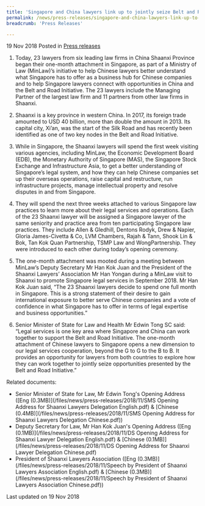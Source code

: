 ```yaml
---
title: 'Singapore and China lawyers link up to jointly seize Belt and Road opportunities'
permalink: /news/press-releases/singapore-and-china-lawyers-link-up-to-jointly-seize-belt-and-road-opportunities/
breadcrumb: 'Press Releases'

---
```



19 Nov 2018 Posted in [Press releases](/news/press-releases)

1. Today, 23 lawyers from six leading law firms in China Shaanxi Province began their one-month attachment in Singapore, as part of a Ministry of Law (MinLaw)’s initiative to help Chinese lawyers better understand what Singapore has to offer as a business hub for Chinese companies and to help Singapore lawyers connect with opportunities in China and the Belt and Road Initiative. The 23 lawyers include the Managing Partner of the largest law firm and 11 partners from other law firms in Shaanxi.    

 

2. Shaanxi is a key province in western China. In 2017, its foreign trade amounted to USD 40 billion, more than double the amount in 2013. Its capital city, Xi’an, was the start of the Silk Road and has recently been identified as one of two key nodes in the Belt and Road Initiative.

 

3. While in Singapore, the Shaanxi lawyers will spend the first week visiting various agencies, including MinLaw, the Economic Development Board (EDB), the Monetary Authority of Singapore (MAS), the Singapore Stock Exchange and Infrastructure Asia, to get a better understanding of Singapore’s legal system, and how they can help Chinese companies set up their overseas operations, raise capital and restructure, run infrastructure projects, manage intellectual property and resolve disputes in and from Singapore.

 

4. They will spend the next three weeks attached to various Singapore law practices to learn more about their legal services and operations. Each of the 23 Shaanxi lawyer will be assigned a Singapore lawyer of the same seniority and practice area from ten participating Singapore law practices. They include Allen & Gledhill, Dentons Rodyk, Drew & Napier, Gloria James-Civetta & Co, LVM Chambers, Rajah & Tann, Shook Lin & Bok, Tan Kok Quan Partnership, TSMP Law and WongPartnership. They were introduced to each other during today’s opening ceremony.

 

5. The one-month attachment was mooted during a meeting between MinLaw’s Deputy Secretary Mr Han Kok Juan and the President of the Shaanxi Lawyers’ Association Mr Han Yongan during a MinLaw visit to Shaanxi to promote Singapore legal services in September 2018. Mr Han Kok Juan said, “The 23 Shaanxi lawyers decide to spend one full month in Singapore. This is a strong statement of their desire to gain international exposure to better serve Chinese companies and a vote of confidence in what Singapore has to offer in terms of legal expertise and business opportunities.”

 

6. Senior Minister of State for Law and Health Mr Edwin Tong SC said: “Legal services is one key area where Singapore and China can work together to support the Belt and Road Initiative. The one-month attachment of Chinese lawyers to Singapore opens a new dimension to our legal services cooperation, beyond the G to G to the B to B. It provides an opportunity for lawyers from both countries to explore how they can work together to jointly seize opportunities presented by the Belt and Road Initiative.” 

 

Related documents:
* Senior Minister of State for Law, Mr Edwin Tong's Opening Address ([Eng (0.3MB)](/files/news/press-releases/2018/11/SMS Opening Address for Shaanxi Lawyers Delegation English.pdf) & [Chinese (0.4MB)](/files/news/press-releases/2018/11/SMS Opening Address for Shaanxi Lawyers Delegation Chinese.pdf))
* Deputy Secretary for Law, Mr Han Kok Juan's Opening Address ([Eng (0.1MB)](/files/news/press-releases/2018/11/DS Opening Address for Shaanxi Lawyer Delegation English.pdf) & [Chinese (0.1MB)](/files/news/press-releases/2018/11/DS Opening Address for Shaanxi Lawyer Delegation Chinese.pdf)
* President of Shaanxi Lawyers Association ([Eng (0.3MB)](/files/news/press-releases/2018/11/Speech by President of Shaanxi Lawyers Association English.pdf) & [Chinese (0.3MB)](/files/news/press-releases/2018/11/Speech by President of Shaanxi Lawyers Association Chinese.pdf))


<p class="right-side-updated">Last updated on 19 Nov 2018
</p>
